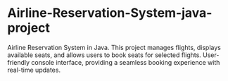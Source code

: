# Airline-Reservation-System-java-project
Airline Reservation System in Java. This project manages flights, displays available seats, and allows users to book seats for selected flights. User-friendly console interface, providing a seamless booking experience with real-time updates.
